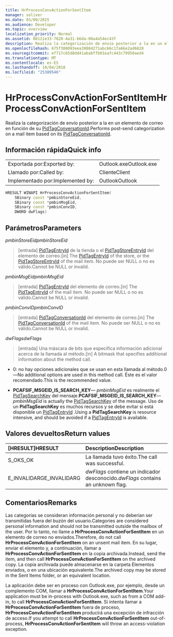 ```yaml
---
title: HrProcessConvActionForSentItem
manager: soliver
ms.date: 03/09/2015
ms.audience: Developer
ms.topic: overview
localization_priority: Normal
ms.assetid: 08121e33-7820-4a31-b6da-06a4a54ec43f
description: Realiza la categorización de envío posterior a la en un elemento de correo en función de su PidTagConversationId.
ms.openlocfilehash: 675f308093eea30084271abc66c1fa66e2ad6828
ms.sourcegitcommit: ef717c65d8dd41ababffb01eafc443c79950aed4
ms.translationtype: MT
ms.contentlocale: es-ES
ms.lasthandoff: 10/04/2018
ms.locfileid: "25389546"
---
```

# <a name="hrprocessconvactionforsentitem"></a><span data-ttu-id="fea95-103">HrProcessConvActionForSentItem</span><span class="sxs-lookup"><span data-stu-id="fea95-103">HrProcessConvActionForSentItem</span></span>

<span data-ttu-id="fea95-104">Realiza la categorización de envío posterior a la en un elemento de correo en función de su [PidTagConversationId](https://msdn.microsoft.com/library/f8e4a5fa-cb73-4eca-b174-72e1fda821a6%28Office.15%29.aspx).</span><span class="sxs-lookup"><span data-stu-id="fea95-104">Performs post-send categorization on a mail item based on its [PidTagConversationId](https://msdn.microsoft.com/library/f8e4a5fa-cb73-4eca-b174-72e1fda821a6%28Office.15%29.aspx).</span></span>
  
## <a name="quick-info"></a><span data-ttu-id="fea95-105">Información rápida</span><span class="sxs-lookup"><span data-stu-id="fea95-105">Quick info</span></span>

|||
|:-----|:-----|
|<span data-ttu-id="fea95-106">Exportada por:</span><span class="sxs-lookup"><span data-stu-id="fea95-106">Exported by:</span></span>  <br/> |<span data-ttu-id="fea95-107">Outlook.exe</span><span class="sxs-lookup"><span data-stu-id="fea95-107">Outlook.exe</span></span>  <br/> |
|<span data-ttu-id="fea95-108">Llamado por:</span><span class="sxs-lookup"><span data-stu-id="fea95-108">Called by:</span></span>  <br/> |<span data-ttu-id="fea95-109">Cliente</span><span class="sxs-lookup"><span data-stu-id="fea95-109">Client</span></span>  <br/> |
|<span data-ttu-id="fea95-110">Implementado por:</span><span class="sxs-lookup"><span data-stu-id="fea95-110">Implemented by:</span></span>  <br/> |<span data-ttu-id="fea95-111">Outlook</span><span class="sxs-lookup"><span data-stu-id="fea95-111">Outlook</span></span>  <br/> |
   
```cpp
HRESULT WINAPI HrProcessConvActionForSentItem( 
    SBinary const *pmbinStoreEid, 
    SBinary const *pmbinMsgEid, 
    SBinary const *pmbinConvID, 
    DWORD dwFlags)
```

## <a name="parameters"></a><span data-ttu-id="fea95-112">Parámetros</span><span class="sxs-lookup"><span data-stu-id="fea95-112">Parameters</span></span>

<span data-ttu-id="fea95-113">_pmbinStoreEid_</span><span class="sxs-lookup"><span data-stu-id="fea95-113">_pmbinStoreEid_</span></span>
  
> <span data-ttu-id="fea95-114">[entrada] [PidTagEntryId](https://msdn.microsoft.com/library/ca02e873-c2d2-4d58-8df8-c05fbcdc8fba%28Office.15%29.aspx) de la tienda o el [PidTagStoreEntryId](https://msdn.microsoft.com/library/0d705667-19f4-4eda-a068-e65ea8f00d9b%28Office.15%29.aspx) del elemento de correo.</span><span class="sxs-lookup"><span data-stu-id="fea95-114">[in] The [PidTagEntryId](https://msdn.microsoft.com/library/ca02e873-c2d2-4d58-8df8-c05fbcdc8fba%28Office.15%29.aspx) of the store, or the [PidTagStoreEntryId](https://msdn.microsoft.com/library/0d705667-19f4-4eda-a068-e65ea8f00d9b%28Office.15%29.aspx) of the mail item.</span></span> <span data-ttu-id="fea95-115">No puede ser NULL o no es válido.</span><span class="sxs-lookup"><span data-stu-id="fea95-115">Cannot be NULL or invalid.</span></span> 
    
<span data-ttu-id="fea95-116">_pmbinMsgEid_</span><span class="sxs-lookup"><span data-stu-id="fea95-116">_pmbinMsgEid_</span></span>
  
> <span data-ttu-id="fea95-117">[entrada] [PidTagEntryId](https://msdn.microsoft.com/library/ca02e873-c2d2-4d58-8df8-c05fbcdc8fba%28Office.15%29.aspx) del elemento de correo.</span><span class="sxs-lookup"><span data-stu-id="fea95-117">[in] The [PidTagEntryId](https://msdn.microsoft.com/library/ca02e873-c2d2-4d58-8df8-c05fbcdc8fba%28Office.15%29.aspx) of the mail item.</span></span> <span data-ttu-id="fea95-118">No puede ser NULL o no es válido.</span><span class="sxs-lookup"><span data-stu-id="fea95-118">Cannot be NULL or invalid.</span></span> 
    
<span data-ttu-id="fea95-119">_pmbinConvID_</span><span class="sxs-lookup"><span data-stu-id="fea95-119">_pmbinConvID_</span></span>
  
> <span data-ttu-id="fea95-120">[entrada] [PidTagConversationId](https://msdn.microsoft.com/library/f8e4a5fa-cb73-4eca-b174-72e1fda821a6%28Office.15%29.aspx) del elemento de correo.</span><span class="sxs-lookup"><span data-stu-id="fea95-120">[in] The [PidTagConversationId](https://msdn.microsoft.com/library/f8e4a5fa-cb73-4eca-b174-72e1fda821a6%28Office.15%29.aspx) of the mail item.</span></span> <span data-ttu-id="fea95-121">No puede ser NULL o no es válido.</span><span class="sxs-lookup"><span data-stu-id="fea95-121">Cannot be NULL or invalid.</span></span> 
    
<span data-ttu-id="fea95-122">_dwFlags_</span><span class="sxs-lookup"><span data-stu-id="fea95-122">_dwFlags_</span></span>
  
> <span data-ttu-id="fea95-123">[entrada] Una máscara de bits que especifica información adicional acerca de la llamada al método.</span><span class="sxs-lookup"><span data-stu-id="fea95-123">[in] A bitmask that specifies additional information about the method call.</span></span>
    
   - <span data-ttu-id="fea95-124">0: no hay opciones adicionales que se usan en esta llamada al método.</span><span class="sxs-lookup"><span data-stu-id="fea95-124">0—No additional options are used in this method call.</span></span> <span data-ttu-id="fea95-125">Éste es el valor recomendado.</span><span class="sxs-lookup"><span data-stu-id="fea95-125">This is the recommended value.</span></span> 
    
   - <span data-ttu-id="fea95-126">**PCAFSIF_MSGEID_IS_SEARCH_KEY**— _pmbinMsgEid_ es realmente el [PidTagSearchKey](https://msdn.microsoft.com/library/fcab369a-a1f4-4425-a272-e35046914a4d%28Office.15%29.aspx) del mensaje.</span><span class="sxs-lookup"><span data-stu-id="fea95-126">**PCAFSIF_MSGEID_IS_SEARCH_KEY**— _pmbinMsgEid_ is actually the [PidTagSearchKey](https://msdn.microsoft.com/library/fcab369a-a1f4-4425-a272-e35046914a4d%28Office.15%29.aspx) of the message.</span></span> <span data-ttu-id="fea95-127">Uso de un **PidTagSearchKey** es muchos recursos y se debe evitar si está disponible un [PidTagEntryId](https://msdn.microsoft.com/library/ca02e873-c2d2-4d58-8df8-c05fbcdc8fba%28Office.15%29.aspx) .</span><span class="sxs-lookup"><span data-stu-id="fea95-127">Using a **PidTagSearchKey** is resource intensive, and should be avoided if a [PidTagEntryId](https://msdn.microsoft.com/library/ca02e873-c2d2-4d58-8df8-c05fbcdc8fba%28Office.15%29.aspx) is available.</span></span> 
    
## <a name="return-values"></a><span data-ttu-id="fea95-128">Valores devueltos</span><span class="sxs-lookup"><span data-stu-id="fea95-128">Return values</span></span>

|<span data-ttu-id="fea95-129">**[HRESULT]**</span><span class="sxs-lookup"><span data-stu-id="fea95-129">**HRESULT**</span></span>|<span data-ttu-id="fea95-130">**Description**</span><span class="sxs-lookup"><span data-stu-id="fea95-130">**Description**</span></span>|
|:-----|:-----|
|<span data-ttu-id="fea95-131">S_OK</span><span class="sxs-lookup"><span data-stu-id="fea95-131">S_OK</span></span>  <br/> |<span data-ttu-id="fea95-132">La llamada tuvo éxito.</span><span class="sxs-lookup"><span data-stu-id="fea95-132">The call was successful.</span></span>  <br/> |
|<span data-ttu-id="fea95-133">E_INVALIDARG</span><span class="sxs-lookup"><span data-stu-id="fea95-133">E_INVALIDARG</span></span>  <br/> | <span data-ttu-id="fea95-134">_dwFlags_ contiene un indicador desconocido.</span><span class="sxs-lookup"><span data-stu-id="fea95-134">_dwFlags_ contains an unknown flag.</span></span>  <br/> |
   
## <a name="remarks"></a><span data-ttu-id="fea95-135">Comentarios</span><span class="sxs-lookup"><span data-stu-id="fea95-135">Remarks</span></span>

<span data-ttu-id="fea95-136">Las categorías se consideran información personal y no deberían ser transmitidas fuera del buzón del usuario.</span><span class="sxs-lookup"><span data-stu-id="fea95-136">Categories are considered personal information and should not be transmitted outside the mailbox of the user.</span></span> <span data-ttu-id="fea95-137">Por lo tanto, no llame a **HrProcessConvActionForSentItem** en un elemento de correo no enviados.</span><span class="sxs-lookup"><span data-stu-id="fea95-137">Therefore, do not call **HrProcessConvActionForSentItem** on an unsent mail item.</span></span> <span data-ttu-id="fea95-138">En su lugar, enviar el elemento y, a continuación, llamar a **HrProcessConvActionForSentItem** en la copia archivada.</span><span class="sxs-lookup"><span data-stu-id="fea95-138">Instead, send the item, and then call **HrProcessConvActionForSentItem** on the archived copy.</span></span> <span data-ttu-id="fea95-139">La copia archivada puede almacenarse en la carpeta Elementos enviados, o en una ubicación equivalente.</span><span class="sxs-lookup"><span data-stu-id="fea95-139">The archived copy may be stored in the Sent Items folder, or an equivalent location.</span></span> 
  
<span data-ttu-id="fea95-140">La aplicación debe ser en proceso con Outlook.exe, por ejemplo, desde un complemento COM, llamar a **HrProcessConvActionForSentItem**.</span><span class="sxs-lookup"><span data-stu-id="fea95-140">Your application must be in-process with Outlook.exe, such as from a COM add-in, to call **HrProcessConvActionForSentItem**.</span></span> <span data-ttu-id="fea95-141">Si intenta llamar a **HrProcessConvActionForSentItem** fuera de proceso, **HrProcessConvActionForSentItem** producirá una excepción de infracción de acceso.</span><span class="sxs-lookup"><span data-stu-id="fea95-141">If you attempt to call **HrProcessConvActionForSentItem** out-of-process, **HrProcessConvActionForSentItem** will throw an access-violation exception.</span></span> 
  


